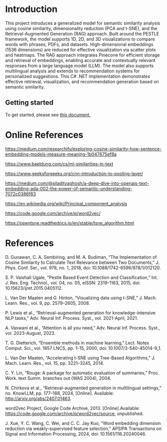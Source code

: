 # Introduction
This project introduces a generalized model for semantic similarity analysis using cosine similarity, dimensionality reduction (PCA and t-SNE), and the Retrieval-Augmented Generation (RAG) approach. Built around the PESTLE framework, the model supports 1D, 2D, and 3D visualizations to compare words with phrases, PDFs, and datasets. High-dimensional embeddings (1536 dimensions) are reduced for effective visualization via scatter plots and heatmaps. The RAG approach integrates Pinecone for efficient storage and retrieval of embeddings, enabling accurate and contextually relevant responses from a large language model (LLM). The model also supports multilingual analysis and extends to recommendation systems for personalized suggestions. This C# .NET implementation demonstrates effective retrieval, visualization, and recommendation generation based on semantic similarity.

## Getting started
To get started, please see <a href="https://github.com/ali-raza-166/embeders-semantic-analysis/blob/main/Documentation/gettingStarted.md">this document.</a>

# Online References
https://medium.com/researchify/exploring-cosine-similarity-how-sentence-embedding-models-measure-meaning-1b047675ef8a

https://www.baeldung.com/cs/ml-similarities-in-text

https://www.geeksforgeeks.org/cnn-introduction-to-pooling-layer/

https://medium.com/@siladityaghosh/a-deep-dive-into-openais-text-embedding-ada-002-the-power-of-semantic-understanding-7072c0386f83

https://en.wikipedia.org/wiki/Principal_component_analysis

https://code.google.com/archive/p/word2vec/

https://opentsne.readthedocs.io/en/stable/tsne_algorithm.html

# References 

D. Gunawan, C. A. Sembiring, and M. A. Budiman, “The Implementation of Cosine Similarity to Calculate Text Relevance between Two Documents,” J. Phys. Conf. Ser., vol. 978, no. 1, 2018, doi: 10.1088/1742-6596/978/1/012120.

S. P. Vaishali Ugale, “Pestle Based Event Detection and Classification,” Int. J. Res. Eng. Technol., vol. 04, no. 05, eISSN: 2319-1163, 2015, doi: 10.15623/ijret.2015.0405112.

L. Van Der Maaten and G. Hinton, “Visualizing data using t-SNE,” J. Mach. Learn. Res., vol. 9, pp. 2579–2605, 2008.

P. Lewis et al., “Retrieval-augmented generation for knowledge-intensive NLP tasks,” Adv. Neural Inf. Process. Syst., vol. 2021-April, 2021.

A. Vaswani et al., “Attention is all you need,” Adv. Neural Inf. Process. Syst., vol. 2023-August, 2023.

T. G. Dietterich, “Ensemble methods in machine learning,” Lect. Notes Comput. Sci., vol. 1857 LNCS, pp. 1–15, 2000, doi: 10.1007/3-540-45014-9_1.

L. Van Der Maaten, “Accelerating t-SNE using Tree-Based Algorithms,” J. Mach. Learn. Res., vol. 15, pp. 3221–3245, 2014.

C. Y. Lin, “Rouge: A package for automatic evaluation of summaries,” Proc. Work. text Summ. branches out (WAS 2004), 2004.

N. Chirkova et al., “Retrieval-augmented generation in multilingual settings,” no. KnowLLM, pp. 177–188, 2024, [Online]. Available: http://arxiv.org/abs/2407.01463.

word2vec Project, Google Code Archive, 2013. [Online].Available: https://code.google.com/archive/p/word2vec/source, unpublished.

J. Xue, Y. C. Wang, C. Wei, and C. C. Jay Kuo, “Word embedding dimension reduction via weakly-supervised feature selection,” APSIPA Transactions on Signal and Information Processing, 2024, doi: 10.1561/116.20240046.

